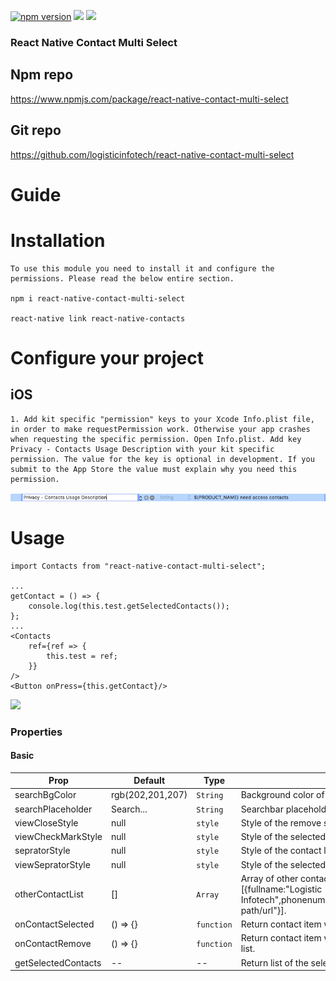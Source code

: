 <p align="left">
<a href="https://www.npmjs.com/package/react-native-contact-multi-select"><img alt="npm version" src="https://img.shields.io/badge/npm-v1.0.0-green.svg"></a>
<a href="https://www.npmjs.com/package/react-native-contact-multi-select"><img src="https://img.shields.io/badge/downloads-%3E1K-yellow.svg"></a>
<a href="https://www.npmjs.com/package/react-native-contact-multi-select"<><img src="https://img.shields.io/badge/license-MIT-orange.svg"></a>
</p>

### React Native Contact Multi Select

## Npm repo
https://www.npmjs.com/package/react-native-contact-multi-select

## Git repo
https://github.com/logisticinfotech/react-native-contact-multi-select

# Guide

# Installation
```
To use this module you need to install it and configure the permissions. Please read the below entire section.

npm i react-native-contact-multi-select

react-native link react-native-contacts

```
# Configure your project 

## iOS
```
1. Add kit specific "permission" keys to your Xcode Info.plist file, in order to make requestPermission work. Otherwise your app crashes when requesting the specific permission. Open Info.plist. Add key Privacy - Contacts Usage Description with your kit specific permission. The value for the key is optional in development. If you submit to the App Store the value must explain why you need this permission.
```
![](PlistImage.png)
# Usage
```
import Contacts from "react-native-contact-multi-select";

...
getContact = () => {
    console.log(this.test.getSelectedContacts());
};
...
<Contacts 
    ref={ref => {
        this.test = ref;
    }}
/>
<Button onPress={this.getContact}/>

```

![](RNContactMultiSelect.gif)

### Properties

#### Basic

| Prop | Default | Type | Description |
| ------ | -------- | ----- | ------------- |
| searchBgColor |  rgb(202,201,207) | `String` | Background color of searchbar.  |
| searchPlaceholder | Search... | `String` | Searchbar placeholder text. |
| viewCloseStyle | null | `style` | Style of the remove selected contact icon style. |
| viewCheckMarkStyle | null | `style` | Style of the selected contact tick icon style . |
| sepratorStyle | null | `style` | Style of the contact list seprator. |
| viewSepratorStyle | null | `style` | Style of the selected list and list seprator . |
| otherContactList | [] | `Array` | Array of other contacts if need to add [{fullname:"Logistic Infotech",phonenumber:"123456789",avatar:"avatar path/url"}]. |
| onContactSelected | () => {} | `function` | Return contact item when selected. |
| onContactRemove | () => {} | `function` | Return contact item when removed from selected list. |
| getSelectedContacts | -- | -- | Return list of the selected contacts. | 
